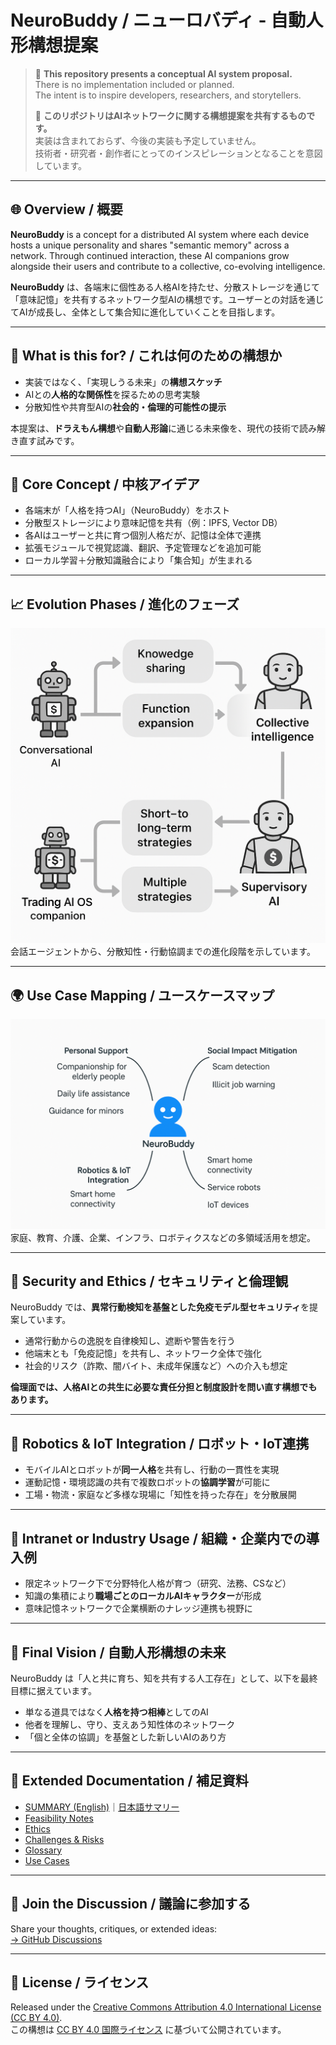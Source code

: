 # NeuroBuddy / ニューロバディ - 自動人形構想提案

> 🧠 **This repository presents a conceptual AI system proposal.**  
> There is no implementation included or planned.  
> The intent is to inspire developers, researchers, and storytellers.  
>
> 🧠 **このリポジトリはAIネットワークに関する構想提案を共有するものです。**  
> 実装は含まれておらず、今後の実装も予定していません。  
> 技術者・研究者・創作者にとってのインスピレーションとなることを意図しています。

---

## 🌐 Overview / 概要

**NeuroBuddy** is a concept for a distributed AI system where each device hosts a unique personality and shares "semantic memory" across a network. Through continued interaction, these AI companions grow alongside their users and contribute to a collective, co-evolving intelligence.

**NeuroBuddy** は、各端末に個性ある人格AIを持たせ、分散ストレージを通じて「意味記憶」を共有するネットワーク型AIの構想です。ユーザーとの対話を通じてAIが成長し、全体として集合知に進化していくことを目指します。

---

## 🧭 What is this for? / これは何のための構想か

- 実装ではなく、「実現しうる未来」の**構想スケッチ**
- AIとの**人格的な関係性**を探るための思考実験
- 分散知性や共育型AIの**社会的・倫理的可能性の提示**

本提案は、**ドラえもん構想**や**自動人形論**に通じる未来像を、現代の技術で読み解き直す試みです。

---

## 🧠 Core Concept / 中核アイデア

- 各端末が「人格を持つAI」（NeuroBuddy）をホスト
- 分散型ストレージにより意味記憶を共有（例：IPFS, Vector DB）
- 各AIはユーザーと共に育つ個別人格だが、記憶は全体で連携
- 拡張モジュールで視覚認識、翻訳、予定管理などを追加可能
- ローカル学習＋分散知識融合により「集合知」が生まれる

---

## 📈 Evolution Phases / 進化のフェーズ

![Evolution Phases](./assets/neurobuddy_evolution_phases.png)  
会話エージェントから、分散知性・行動協調までの進化段階を示しています。

---

## 🌍 Use Case Mapping / ユースケースマップ

![Use Case Map](./assets/neurobuddy_usecase_map.png)  
家庭、教育、介護、企業、インフラ、ロボティクスなどの多領域活用を想定。

---

## 🔐 Security and Ethics / セキュリティと倫理観

NeuroBuddy では、**異常行動検知を基盤とした免疫モデル型セキュリティ**を提案しています。

- 通常行動からの逸脱を自律検知し、遮断や警告を行う
- 他端末とも「免疫記憶」を共有し、ネットワーク全体で強化
- 社会的リスク（詐欺、闇バイト、未成年保護など）への介入も想定

**倫理面では、人格AIとの共生に必要な責任分担と制度設計を問い直す構想でもあります。**

---

## 🤖 Robotics & IoT Integration / ロボット・IoT連携

- モバイルAIとロボットが**同一人格**を共有し、行動の一貫性を実現
- 運動記憶・環境認識の共有で複数ロボットの**協調学習**が可能に
- 工場・物流・家庭など多様な現場に「知性を持った存在」を分散展開

---

## 🏢 Intranet or Industry Usage / 組織・企業内での導入例

- 限定ネットワーク下で分野特化人格が育つ（研究、法務、CSなど）
- 知識の集積により**職場ごとのローカルAIキャラクター**が形成
- 意味記憶ネットワークで企業横断のナレッジ連携も視野に

---

## 🧬 Final Vision / 自動人形構想の未来

NeuroBuddy は「人と共に育ち、知を共有する人工存在」として、以下を最終目標に据えています。

- 単なる道具ではなく**人格を持つ相棒**としてのAI
- 他者を理解し、守り、支えあう知性体のネットワーク
- 「個と全体の協調」を基盤とした新しいAIのあり方

---

## 📄 Extended Documentation / 補足資料

- [SUMMARY (English)](./docs/SUMMARY.md)｜[日本語サマリー](./docs/SUMMARY_ja.md)  
- [Feasibility Notes](./docs/FeasibilityNotes.md)  
- [Ethics](./docs/Ethics.md)  
- [Challenges & Risks](./docs/Challenges_and_Risks.md)  
- [Glossary](./docs/Glossary.md)  
- [Use Cases](./docs/UseCases.md)

---

## 💬 Join the Discussion / 議論に参加する

Share your thoughts, critiques, or extended ideas:  
[→ GitHub Discussions](https://github.com/tadi-karuma/neurobuddy/discussions)

---

## 🧾 License / ライセンス

Released under the [Creative Commons Attribution 4.0 International License (CC BY 4.0)](https://creativecommons.org/licenses/by/4.0/).  
この構想は [CC BY 4.0 国際ライセンス](https://creativecommons.org/licenses/by/4.0/deed.ja) に基づいて公開されています。

